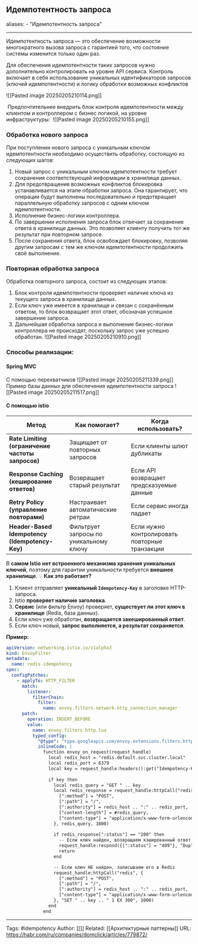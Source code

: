 ## Идемпотентность запроса
aliases: 
	- "Идемпотентность запроса"

---
Идемпотентность запроса — это обеспечение возможности многократного вызова запроса с гарантией того, что состояние системы изменится только один раз.

Для обеспечения идемпотентности таких запросов нужно дополнительно контролировать на уровне API сервиса. Контроль включает в себя использование уникальных идентификаторов запросов (ключей идемпотентности) и логику обработки возможных конфликтов

![[Pasted image 20250205210114.png]]


 Предпочтительнее внедрить блок контроля идемпотентности между клиентом и контроллером с бизнес логикой, на уровне инфраструктуры:
 ![[Pasted image 20250205210155.png]]
### Обработка нового запроса
При поступлении нового запроса с уникальным ключом идемпотентности необходимо осуществить обработку, состоящую из следующих шагов:
1. Новый запрос с уникальным ключом идемпотентности требует сохранения соответствующей информации в хранилище данных.
2. Для предотвращения возможных конфликтов блокировка устанавливается на этапе обработки запроса. Она гарантирует, что операции будут выполнены последовательно и предотвращает параллельную обработку запросов с одним ключом идемпотентности.
3. Исполнение бизнес-логики контроллера.
4. По завершении исполнения запроса блок отвечает за сохранение ответа в хранилище данных. Это позволяет клиенту получить тот же результат при повторном запросе.
5. После сохранения ответа, блок освобождает блокировку, позволяя другим запросам с тем же ключом идемпотентности продолжить своё выполнение.

### Повторная обработка запроса
Обработка повторного запроса, состоит из следующих этапов:
1. Блок контроля идемпотентности проверяет наличие ключа из текущего запроса в хранилище данных.
2. Если ключ уже имеется в хранилище и связан с сохранённым ответом, то блок возвращает этот ответ, обозначая успешное завершение запроса.
3. Дальнейшая обработка запроса и выполнение бизнес-логики контроллера не происходят, поскольку запрос уже успешно обработан.
![[Pasted image 20250205210910.png]]

### Способы реализации:
#### Spring MVC
С помощью перехватчиков
 ![[Pasted image 20250205211339.png]]
 Пример базы данных для обеспечения идемпотентности запроса
 ![[Pasted image 20250205211517.png]]

#### С помощью istio

| **Метод**                                        | Как помогает?                          | Когда использовать?                            |
| ------------------------------------------------ | -------------------------------------- | ---------------------------------------------- |
| **Rate Limiting (ограничение частоты запросов)** | Защищает от повторных запросов         | Если клиенты шлют дубликаты                    |
| **Response Caching (кеширование ответов)**       | Возвращает старый результат            | Если API возвращает предсказуемые данные       |
| **Retry Policy (управление повторами)**          | Настраивает автоматические ретраи      | Если сервис иногда падает                      |
| **Header-Based Idempotency (Idempotency-Key)**   | Фильтрует запросы по уникальному ключу | Если нужно контролировать повторные транзакции |
В **самом Istio** **нет встроенного механизма хранения уникальных ключей**, поэтому для гарантии уникальности требуется **внешнее хранилище**.
💡 **Как это работает?**
1. Клиент отправляет **уникальный `Idempotency-Key`** в заголовке HTTP-запроса.
2. Istio **проверяет наличие заголовка**.
3. **Сервис** (или фильтр Envoy) проверяет, **существует ли этот ключ в хранилище** (Redis, база данных).
4. Если ключ уже обработан, **возвращается закешированный ответ**.
5. Если ключ новый, **запрос выполняется, а результат сохраняется**.

**Пример:**
``` yaml
apiVersion: networking.istio.io/v1alpha3
kind: EnvoyFilter
metadata:
  name: redis-idempotency
spec:
  configPatches:
    - applyTo: HTTP_FILTER
      match:
        listener:
          filterChain:
            filter:
              name: envoy.filters.network.http_connection_manager
      patch:
        operation: INSERT_BEFORE
        value:
          name: envoy.filters.http.lua
          typed_config:
            "@type": "type.googleapis.com/envoy.extensions.filters.http.lua.v3.Lua"
            inlineCode: |
              function envoy_on_request(request_handle)
                local redis_host = "redis.default.svc.cluster.local"
                local redis_port = 6379
                local key = request_handle:headers():get("Idempotency-Key")
                
                if key then
                  local redis_query = "GET " .. key
                  local redis_response = request_handle:httpCall("redis", {
                    [":method"] = "POST",
                    [":path"] = "/",
                    [":authority"] = redis_host .. ":" .. redis_port,
                    ["content-length"] = #redis_query,
                    ["content-type"] = "application/x-www-form-urlencoded"
                  }, redis_query, 1000)
                  
                  if redis_response[":status"] == "200" then
                    -- Если ключ найден, возвращаем кэшированный ответ
                    request_handle:respond({[":status"] = "409"}, "Duplicate request detected")
                    return
                  end

                  -- Если ключ НЕ найден, записываем его в Redis
                  request_handle:httpCall("redis", {
                    [":method"] = "POST",
                    [":path"] = "/",
                    [":authority"] = redis_host .. ":" .. redis_port,
                    ["content-type"] = "application/x-www-form-urlencoded"
                  }, "SET " .. key .. " 1 EX 300", 1000)
                end
              end

```
 
---
Tags:  #idempotency
Author: [[]]
Related: [[Архитектурные паттерны]]
URL: https://habr.com/ru/companies/domclick/articles/779872/
